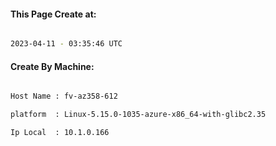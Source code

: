 
   
#### This Page Create at:

```bash

2023-04-11 - 03:35:46 UTC

```

#### Create By Machine:

```bash

Host Name : fv-az358-612

platform  : Linux-5.15.0-1035-azure-x86_64-with-glibc2.35

Ip Local  : 10.1.0.166

```

